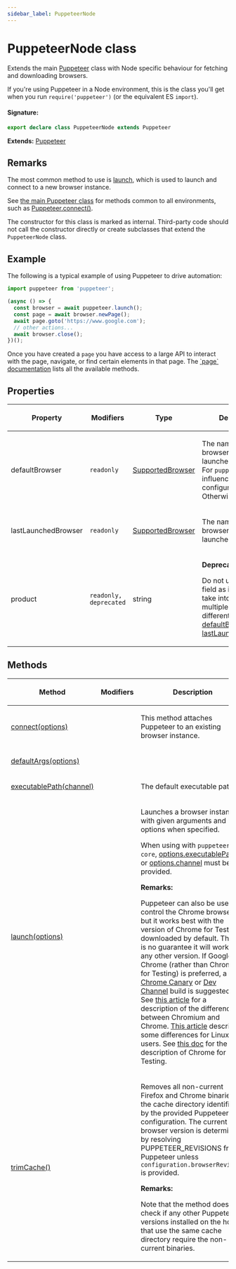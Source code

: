```yaml
---
sidebar_label: PuppeteerNode
---
```


# PuppeteerNode class

Extends the main [Puppeteer](./puppeteer.puppeteer.md) class with Node specific behaviour for fetching and downloading browsers.

If you're using Puppeteer in a Node environment, this is the class you'll get when you run `require('puppeteer')` (or the equivalent ES `import`).

#### Signature:

```typescript
export declare class PuppeteerNode extends Puppeteer
```

**Extends:** [Puppeteer](./puppeteer.puppeteer.md)

## Remarks

The most common method to use is [launch](./puppeteer.puppeteernode.launch.md), which is used to launch and connect to a new browser instance.

See [the main Puppeteer class](./puppeteer.puppeteer.md) for methods common to all environments, such as [Puppeteer.connect()](./puppeteer.puppeteer.connect.md).

The constructor for this class is marked as internal. Third-party code should not call the constructor directly or create subclasses that extend the `PuppeteerNode` class.

## Example

The following is a typical example of using Puppeteer to drive automation:

```ts
import puppeteer from 'puppeteer';

(async () => {
  const browser = await puppeteer.launch();
  const page = await browser.newPage();
  await page.goto('https://www.google.com');
  // other actions...
  await browser.close();
})();
```

Once you have created a `page` you have access to a large API to interact with the page, navigate, or find certain elements in that page. The [\`page\` documentation](./puppeteer.page.md) lists all the available methods.

## Properties

<table><thead><tr><th>

Property

</th><th>

Modifiers

</th><th>

Type

</th><th>

Description

</th></tr></thead>
<tbody><tr><td>

<span id="defaultbrowser">defaultBrowser</span>

</td><td>

`readonly`

</td><td>

[SupportedBrowser](./puppeteer.supportedbrowser.md)

</td><td>

The name of the browser that will be launched by default. For `puppeteer`, this is influenced by your configuration. Otherwise, it's `chrome`.

</td></tr>
<tr><td>

<span id="lastlaunchedbrowser">lastLaunchedBrowser</span>

</td><td>

`readonly`

</td><td>

[SupportedBrowser](./puppeteer.supportedbrowser.md)

</td><td>

The name of the browser that was last launched.

</td></tr>
<tr><td>

<span id="product">product</span>

</td><td>

`readonly, deprecated`

</td><td>

string

</td><td>

**Deprecated:**

Do not use as this field as it does not take into account multiple browsers of different types. Use [defaultBrowser](./puppeteer.puppeteernode.md#defaultbrowser) or [lastLaunchedBrowser](./puppeteer.puppeteernode.md#lastlaunchedbrowser).

</td></tr>
</tbody></table>

## Methods

<table><thead><tr><th>

Method

</th><th>

Modifiers

</th><th>

Description

</th></tr></thead>
<tbody><tr><td>

<span id="connect">[connect(options)](./puppeteer.puppeteernode.connect.md)</span>

</td><td>

</td><td>

This method attaches Puppeteer to an existing browser instance.

</td></tr>
<tr><td>

<span id="defaultargs">[defaultArgs(options)](./puppeteer.puppeteernode.defaultargs.md)</span>

</td><td>

</td><td>

</td></tr>
<tr><td>

<span id="executablepath">[executablePath(channel)](./puppeteer.puppeteernode.executablepath.md)</span>

</td><td>

</td><td>

The default executable path.

</td></tr>
<tr><td>

<span id="launch">[launch(options)](./puppeteer.puppeteernode.launch.md)</span>

</td><td>

</td><td>

Launches a browser instance with given arguments and options when specified.

When using with `puppeteer-core`, [options.executablePath](./puppeteer.launchoptions.md#executablepath) or [options.channel](./puppeteer.launchoptions.md#channel) must be provided.

**Remarks:**

Puppeteer can also be used to control the Chrome browser, but it works best with the version of Chrome for Testing downloaded by default. There is no guarantee it will work with any other version. If Google Chrome (rather than Chrome for Testing) is preferred, a [Chrome Canary](https://www.google.com/chrome/browser/canary.html) or [Dev Channel](https://www.chromium.org/getting-involved/dev-channel) build is suggested. See [this article](https://www.howtogeek.com/202825/what%E2%80%99s-the-difference-between-chromium-and-chrome/) for a description of the differences between Chromium and Chrome. [This article](https://chromium.googlesource.com/chromium/src/+/lkgr/docs/chromium_browser_vs_google_chrome.md) describes some differences for Linux users. See [this doc](https://developer.chrome.com/blog/chrome-for-testing/) for the description of Chrome for Testing.

</td></tr>
<tr><td>

<span id="trimcache">[trimCache()](./puppeteer.puppeteernode.trimcache.md)</span>

</td><td>

</td><td>

Removes all non-current Firefox and Chrome binaries in the cache directory identified by the provided Puppeteer configuration. The current browser version is determined by resolving PUPPETEER_REVISIONS from Puppeteer unless `configuration.browserRevision` is provided.

**Remarks:**

Note that the method does not check if any other Puppeteer versions installed on the host that use the same cache directory require the non-current binaries.

</td></tr>
</tbody></table>
